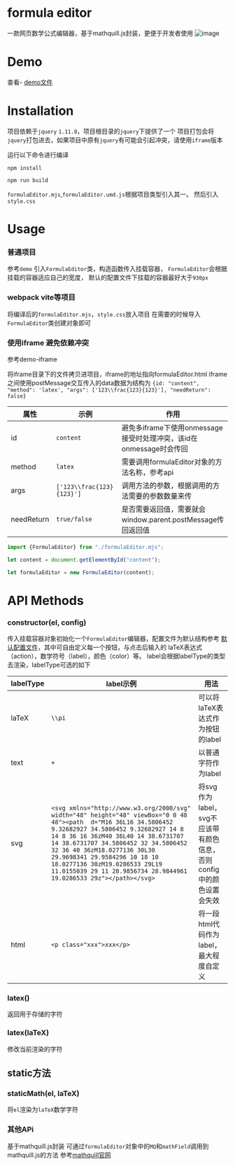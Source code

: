 # formula editor

一款网页数学公式编辑器，基于mathquill.js封装，更便于开发者使用
![image](https://user-images.githubusercontent.com/77563386/202101276-e97b727f-7209-48d8-936e-efe29c63fddb.png)

# Demo

查看- [demo文件](demo.html)

# Installation

项目依赖于`jquery` `1.11.0`，项目根目录的`jquery`下提供了一个
项目打包会将`jquery`打包进去，如果项目中原有`jquery`有可能会引起冲突，请使用`iframe`版本

运行以下命令进行编译

```shell
npm install

npm run build
```

`formulaEditor.mjs`,`formulaEditor.umd.js`根据项目类型引入其一。
然后引入`style.css`

# Usage

### 普通项目

参考`demo`
引入`FormulaEditor`类，构造函数传入挂载容器，
`FormulaEditor`会根据挂载的容器适应自己的宽度，
默认的配置文件下挂载的容器最好大于`930px`

### webpack vite等项目

将编译后的`formulaEditor.mjs`，`style.css`放入项目
在需要的时候导入`FormulaEditor`类创建对象即可

### 使用iframe 避免依赖冲突

参考demo-iframe

将iframe目录下的文件拷贝进项目，iframe的地址指向formulaEditor.html
iframe之间使用postMessage交互传入的data数据为结构为
`{id: "content", "method": 'latex', "args": ['123\\frac{123}{123}'], "needReturn": false}`

| 属性         | 示例                        | 作用                                             |
|------------|---------------------------|------------------------------------------------|
| id         | `content`                 | 避免多iframe下使用onmessage接受时处理冲突，该id在onmessage时会传回 |
| method     | `latex`                   | 需要调用formulaEditor对象的方法名称，参考api                 |
| args       | `['123\\frac{123}{123}']` | 调用方法的参数，根据调用的方法需要的参数数量来传                       |
| needReturn | `true/false`              | 是否需要返回值，需要就会window.parent.postMessage传回返回值     |

```javascript
import {FormulaEditor} from "./formulaEditor.mjs";

let content = document.getElementById("content");

let formulaEditor = new FormulaEditor(content);
```

# API Methods

### constructor(el, config)

传入挂载容器对象初始化一个`FormulaEditor`编辑器，配置文件为默认结构参考
[默认配置文件](lib/config/default.js)，其中可自由定义每一个按钮，与点击后输入的
laTeX表达式（action），数学符号（label），颜色（color）等。
label会根据labelType的类型去渲染，labelType可选的如下

| labelType | label示例                                                                                                                                                                                                                                                                                                                                                                                                  | 用法                                         |
|-----------|----------------------------------------------------------------------------------------------------------------------------------------------------------------------------------------------------------------------------------------------------------------------------------------------------------------------------------------------------------------------------------------------------------|--------------------------------------------|
| laTeX     | `\\pi`                                                                                                                                                                                                                                                                                                                                                                                                   | 可以将laTeX表达式作为按钮的label                      |
| text      | `+`                                                                                                                                                                                                                                                                                                                                                                                                      | 以普通字符作为label                               |
| svg       | `<svg xmlns="http://www.w3.org/2000/svg" width="48" height="48" viewBox="0 0 48 48"><path  d="M16 36L16 34.5806452 9.32682927 34.5806452 9.32682927 14 8 14 8 36 16 36zM40 36L40 14 38.6731707 14 38.6731707 34.5806452 32 34.5806452 32 36 40 36zM18.0277136 30L30 29.9698341 29.9584296 10 18 10 18.0277136 30zM19.0286533 29L19 11.0155039 29 11 28.9856734 28.9844961 19.0286533 29z"></path></svg>` | 将svg作为label，svg不应该带有颜色信息，否则config中的颜色设置会失效 |
| html      | `<p class="xxx">xxx</p>`                                                                                                                                                                                                                                                                                                                                                                                 | 将一段html代码作为label，最大程度自定义                   |

### latex()

返回用于存储的字符

### latex(laTeX)

修改当前渲染的字符

## static方法

### staticMath(el, laTeX)

将`el`渲染为`laTeX`数学字符

### 其他APi

基于mathquill.js封装 可通过`formulaEditor`对象中的`MQ`和`mathField`调用到mathquill.js的方法
参考[mathquill官网](http://docs.mathquill.com/en/latest/Api_Methods/#latex)

